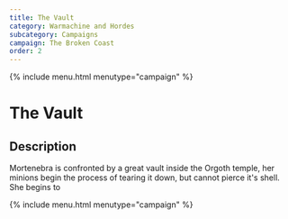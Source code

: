 ```yaml
---
title: The Vault
category: Warmachine and Hordes
subcategory: Campaigns
campaign: The Broken Coast
order: 2
---
```


{% include menu.html menutype="campaign" %}

# The Vault

## Description
Mortenebra is confronted by a great vault inside the Orgoth temple, her minions begin the process of tearing it down, but cannot pierce it's shell. She begins to

{% include menu.html menutype="campaign" %}